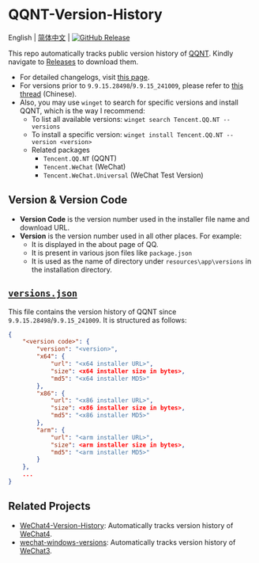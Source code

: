 # QQNT-Version-History

English | [简体中文](README.zh-CN.md) | [![GitHub Release](https://img.shields.io/github/v/release/PRO-2684/qqnt-version-history?display_name=release&label=QQ&logo=qq&color=1EBAFC)](https://github.com/PRO-2684/qqnt-version-history/releases/latest)

This repo automatically tracks public version history of [QQNT](https://im.qq.com/pcqq/index.shtml). Kindly navigate to [Releases](https://github.com/PRO-2684/qqnt-version-history/releases) to download them.

- For detailed changelogs, visit [this page](https://im.qq.com/pcqq/support.html).
- For versions prior to `9.9.15.28498`/`9.9.15_241009`, please refer to [this thread](https://bbs.pcbeta.com/forum.php?mod=viewthread&tid=1969561) (Chinese).
- Also, you may use `winget` to search for specific versions and install QQNT, which is the way I recommend:
    - To list all available versions: `winget search Tencent.QQ.NT --versions`
    - To install a specific version: `winget install Tencent.QQ.NT --version <version>`
    - Related packages
        - `Tencent.QQ.NT` (QQNT)
        - `Tencent.WeChat` (WeChat)
        - `Tencent.WeChat.Universal` (WeChat Test Version)

## Version & Version Code

- **Version Code** is the version number used in the installer file name and download URL.
- **Version** is the version number used in all other places. For example:
    - It is displayed in the about page of QQ.
    - It is present in various json files like `package.json`
    - It is used as the name of directory under `resources\app\versions` in the installation directory.

## [`versions.json`](./versions.json)

This file contains the version history of QQNT since `9.9.15.28498`/`9.9.15_241009`. It is structured as follows:

```json
{
    "<version code>": {
        "version": "<version>",
        "x64": {
            "url": "<x64 installer URL>",
            "size": <x64 installer size in bytes>,
            "md5": "<x64 installer MD5>"
        },
        "x86": {
            "url": "<x86 installer URL>",
            "size": <x86 installer size in bytes>,
            "md5": "<x86 installer MD5>"
        },
        "arm": {
            "url": "<arm installer URL>",
            "size": <arm installer size in bytes>,
            "md5": "<arm installer MD5>"
        }
    },
    ...
}
```

## Related Projects

- [WeChat4-Version-History](https://github.com/PRO-2684/WeChat4-Version-History): Automatically tracks version history of [WeChat4](https://pc.weixin.qq.com/).
- [wechat-windows-versions](https://github.com/tom-snow/wechat-windows-versions): Automatically tracks version history of [WeChat3](https://pc.weixin.qq.com/).
